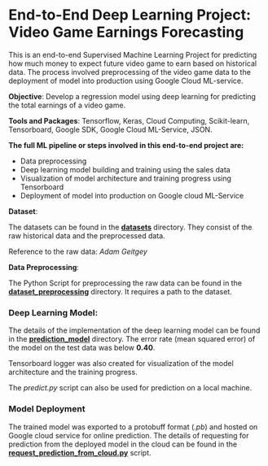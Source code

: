 # End-to-End Deep Learning Project: Video Game Earnings Forecasting

This is an end-to-end Supervised Machine Learning Project for predicting how much money to expect future video game
to earn based on historical data. The process involved preprocessing of the video game data to the deployment of
model into production using Google Cloud ML-service.

**Objective**: Develop a regression model using deep learning for predicting the total 
earnings of a video game. 

**Tools and Packages**: Tensorflow, Keras, Cloud Computing, Scikit-learn, Tensorboard, Google SDK,
Google Cloud ML-Service, JSON.

**The full ML pipeline or steps involved in this end-to-end project are:**
 - Data preprocessing
 - Deep learning model building and training using the sales data
 - Visualization of model architecture and training progress using Tensorboard
 - Deployment of model into production on Google cloud ML-Service


**Dataset**:

The datasets can be found in the <i class="icon-cog"></i> **[datasets](https://github.com/emmanuelaboah/Machine-Learning-and-Data-Science/tree/master/sales%20forecasting/datasets)**
directory. They consist of the raw historical data and the preprocessed data.

Reference to the raw data: *Adam Geitgey*

**Data Preprocessing**:

The Python Script for preprocessing the raw data can be found in the 
<i class="icon-cog"></i> **[dataset_preprocessing](https://github.com/emmanuelaboah/Machine-Learning-and-Data-Science/tree/master/sales%20forecasting/dataset_preprocessing)**
directory. It requires a path to the dataset.

### Deep Learning Model:

The details of the implementation of the deep learning model can be found in 
the <i class="icon-cog"></i> **[prediction_model](https://github.com/emmanuelaboah/Machine-Learning-and-Data-Science/blob/master/sales%20forecasting/prediction_model/model.py)**
directory. The error rate (mean squared error) of the model on the test data was
below **0.40**.

Tensorboard logger was also created for visualization of the model 
architecture and the training progress.

The *predict.py* script can also be used for prediction on a local machine.

### Model Deployment
The trained model was exported to a protobuff format (*.pb*) and hosted 
on Google cloud service for online prediction.
The details of requesting for prediction from the deployed model in 
the cloud can be found in the **[request_prediction_from_cloud.py](https://github.com/emmanuelaboah/Machine-Learning-and-Data-Science/blob/master/sales%20forecasting/prediction_model/request_prediction_from_cloud.py)**
script.

